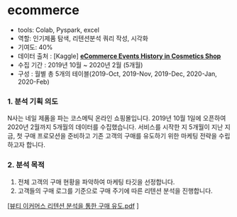 # ecommerce
- tools: Colab, Pyspark, excel
- 역할: 인기제품 탐색, 리텐션분석 쿼리 작성, 시각화
- 기여도: 40%
- 데이터 출처 : [Kaggle] [****eCommerce Events History in Cosmetics Shop****](https://www.kaggle.com/datasets/mkechinov/ecommerce-events-history-in-cosmetics-shop)
- 수집 기간 : 2019년 10월 ~ 2020년 2월 (5개월)
- 구성 : 월별 총 5개의 테이블(2019-Oct, 2019-Nov, 2019-Dec, 2020-Jan, 2020-Feb)

### 1. **분석 기획 의도**
 N사는 네일 제품을 파는 코스메틱 온라인 쇼핑몰입니다. 2019년 10월 1일에 오픈하여 2020년 2월까지 5개월의 데이터를 수집했습니다. 서비스를 시작한 지 5개월이 지난 지금, 첫 구매 프로모션을 준비하고 기존 고객의 구매를 유도하기 위한 마케팅 전략을 수립하고자 합니다. 

### 2. 분석 목적

1. 전체 고객의 구매 현황을 파악하여 마케팅 타깃을 선정합니다.
2. 고객들의 구매 로그를 기준으로 구매 주기에 따른 리텐션 분석을 진행합니다.
  
[[뷰티 이커머스 리텐션 분석을 통한 구매 유도.pdf](https://github.com/KYK0328/ecommerce/files/12911447/default.pdf)
]
